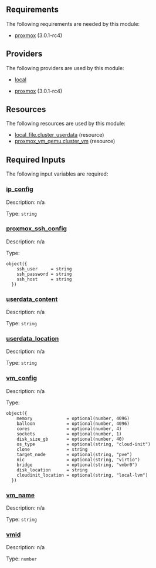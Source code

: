 <!-- BEGIN_TF_DOCS -->
## Requirements

The following requirements are needed by this module:

- <a name="requirement_proxmox"></a> [proxmox](#requirement\_proxmox) (3.0.1-rc4)

## Providers

The following providers are used by this module:

- <a name="provider_local"></a> [local](#provider\_local)

- <a name="provider_proxmox"></a> [proxmox](#provider\_proxmox) (3.0.1-rc4)

## Resources

The following resources are used by this module:

- [local_file.cluster_userdata](https://registry.terraform.io/providers/hashicorp/local/latest/docs/resources/file) (resource)
- [proxmox_vm_qemu.cluster_vm](https://registry.terraform.io/providers/Telmate/proxmox/3.0.1-rc4/docs/resources/vm_qemu) (resource)

## Required Inputs

The following input variables are required:

### <a name="input_ip_config"></a> [ip\_config](#input\_ip\_config)

Description: n/a

Type: `string`

### <a name="input_proxmox_ssh_config"></a> [proxmox\_ssh\_config](#input\_proxmox\_ssh\_config)

Description: n/a

Type:

```hcl
object({
    ssh_user     = string
    ssh_password = string
    ssh_host     = string
  })
```

### <a name="input_userdata_content"></a> [userdata\_content](#input\_userdata\_content)

Description: n/a

Type: `string`

### <a name="input_userdata_location"></a> [userdata\_location](#input\_userdata\_location)

Description: n/a

Type: `string`

### <a name="input_vm_config"></a> [vm\_config](#input\_vm\_config)

Description: n/a

Type:

```hcl
object({
    memory             = optional(number, 4096)
    balloon            = optional(number, 4096)
    cores              = optional(number, 4)
    sockets            = optional(number, 1)
    disk_size_gb       = optional(number, 40)
    os_type            = optional(string, "cloud-init")
    clone              = string
    target_node        = optional(string, "pve")
    nic                = optional(string, "virtio")
    bridge             = optional(string, "vmbr0")
    disk_location      = string
    cloudinit_location = optional(string, "local-lvm")
  })
```

### <a name="input_vm_name"></a> [vm\_name](#input\_vm\_name)

Description: n/a

Type: `string`

### <a name="input_vmid"></a> [vmid](#input\_vmid)

Description: n/a

Type: `number`
<!-- END_TF_DOCS -->